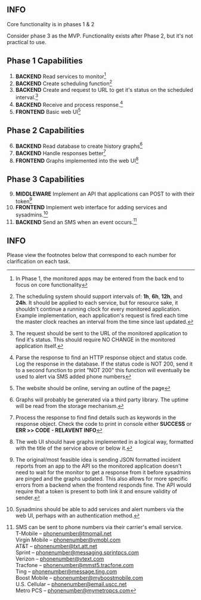 ﻿INFO
----

Core functionality is in phases 1 & 2

Consider phase 3 as the MVP. Functionality exists after Phase 2, but it's not practical to use.

Phase 1 Capabilities
----
1. **BACKEND** Read services to monitor[^phase-1-input]
2. **BACKEND** Create scheduling function[^phase-1-schedule-func]
3. **BACKEND** Create and request to URL to get it's status on the scheduled interval.[^phase-1-req]
4. **BACKEND** Receive and process response.[^phase-1-res]
5. **FRONTEND** Basic web UI[^phase-1-webui]

Phase 2 Capabilities
----
6. **BACKEND** Read database to create history graphs[^phase-2-graphs]
7. **BACKEND** Handle responses better[^phase-2-res]
8. **FRONTEND** Graphs implemented into the web UI[^phase-2-webui]

Phase 3 Capabilities
----
9. **MIDDLEWARE** Implement an API that applications can POST to with their token[^phase-3-api]
10. **FRONTEND** Implement web interface for adding services and sysadmins.[^phase-3-webui]
11. **BACKEND** Send an SMS when an event occurs.[^phase-3-sms-ping]

INFO
----

Please view the footnotes below that correspond to each number for clarification on each task.

[^phase-1-input]: In Phase 1, the monitored apps may be entered from the back end to focus on core functionality

[^phase-1-schedule-func]: The scheduling system should support intervals of: **1h**, **6h**, **12h**, and **24h**. It should be applied to each service, but for resource sake, it shouldn't continue a running clock for every monitored application. Example implementation, each application's request is fired each time the master clock reaches an interval from the time since last updated.

[^phase-1-webui]: The website should be online, serving an outline of the page

[^phase-1-req]: The request should be sent to the URL of the monitored application to find it's status. This should require NO CHANGE in the monitored application itself.

[^phase-1-res]: Parse the response to find an HTTP response object and status code. Log the response in the database. If the status code is NOT 200, send it to a second function to print "NOT 200" this function will eventually be used to alert via SMS added phone numbers[^phase-3-sms-ping]

[^phase-2-res]: Process the response to find find details such as keywords in the response object. Check the code to print in console either **SUCCESS** or **ERR >> CODE - RELAVENT INFO**

[^phase-2-graphs]: Graphs will probably be generated via a third party library. The uptime will be read from the storage mechanism.

[^phase-2-webui]: The web UI should have graphs implemented in a logical way, formatted with the title of the service above or below it.

[^phase-3-sms-ping]: SMS can be sent to phone numbers via their carrier's email service.  
T-Mobile – phonenumber@tmomail.net  
Virgin Mobile – phonenumber@vmobl.com  
AT&T – phonenumber@txt.att.net  
Sprint – phonenumber@messaging.sprintpcs.com  
Verizon – phonenumber@vtext.com  
Tracfone – phonenumber@mmst5.tracfone.com  
Ting – phonenumber@message.ting.com  
Boost Mobile – phonenumber@myboostmobile.com  
U.S. Cellular – phonenumber@email.uscc.net   
Metro PCS – phonenumber@mymetropcs.com  

[^phase-3-api]: The original/most feasible idea is sending JSON formatted incident reports from an app to the API so the monitored application doesn't need to wait for the monitor to get a response from it before sysadmins are pinged and the graphs updated. This also allows for more specific errors from a backend when the frontend responds fine. The API would require that a token is present to both link it and ensure validity of sender.

[^phase-3-webui]: Sysadmins should be able to add services and alert numbers via the web UI, perhaps with an authentication method.